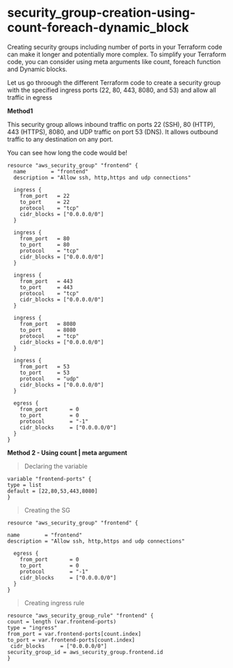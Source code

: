 # security_group-creation-using-count-foreach-dynamic_block

Creating security groups including number of ports in your Terraform code can make it longer and potentially more complex. To simplify your Terraform code, you can consider using meta arguments like count, foreach function and Dynamic blocks.

Let us go throough the different Terraform code to create a security group with the specified ingress ports (22, 80, 443, 8080, and 53) and allow all traffic in egress

**Method1** 

This security group allows inbound traffic on ports 22 (SSH), 80 (HTTP), 443 (HTTPS), 8080, and UDP traffic on port 53 (DNS). It allows outbound traffic to any destination on any port.

You can see how long the code would be!
```
resource "aws_security_group" "frontend" {
  name        = "frontend"
  description = "Allow ssh, http,https and udp connections"

  ingress {
    from_port   = 22
    to_port     = 22
    protocol    = "tcp"
    cidr_blocks = ["0.0.0.0/0"]
  }

  ingress {
    from_port   = 80
    to_port     = 80
    protocol    = "tcp"
    cidr_blocks = ["0.0.0.0/0"]
  }

  ingress {
    from_port   = 443
    to_port     = 443
    protocol    = "tcp"
    cidr_blocks = ["0.0.0.0/0"]
  }

  ingress {
    from_port   = 8080
    to_port     = 8080
    protocol    = "tcp"
    cidr_blocks = ["0.0.0.0/0"]
  }

  ingress {
    from_port   = 53
    to_port     = 53
    protocol    = "udp"
    cidr_blocks = ["0.0.0.0/0"]
  }

  egress {
    from_port       = 0
    to_port         = 0
    protocol        = "-1"
    cidr_blocks     = ["0.0.0.0/0"]
  }
}
```
 **Method 2 - Using count | meta argument**

> Declaring the variable

```
variable "frontend-ports" {
type = list
default = [22,80,53,443,8080]
}
```
> Creating the SG

```
resource "aws_security_group" "frontend" {

name        = "frontend"
description = "Allow ssh, http,https and udp connections"
  
  egress {
    from_port       = 0
    to_port         = 0
    protocol        = "-1"
    cidr_blocks     = ["0.0.0.0/0"]
  }
}
```
> Creating ingress rule

```
resource "aws_security_group_rule" "frontend" {
count = length (var.frontend-ports)
type = "ingress"
from_port = var.frontend-ports[count.index]
to_port = var.frontend-ports[count.index]
 cidr_blocks     = ["0.0.0.0/0"]
security_group_id = aws_security_group.frontend.id
}
```
